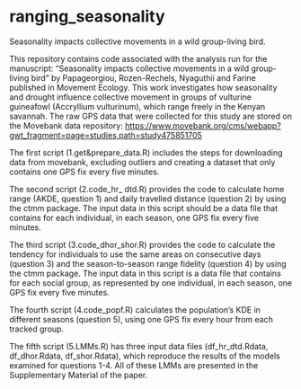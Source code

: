 # ranging_seasonality
Seasonality impacts collective movements in a wild group-living bird.

This repository contains code associated with the analysis run for the manuscript: “Seasonality impacts collective movements in a wild group-living bird” by Papageorgiou, Rozen-Rechels, Nyaguthii and Farine published in Movement Ecology. This work investigates how seasonality and drought influence collective movement in groups of vulturine guineafowl (Accryllium vulturinum), which range freely in the Kenyan savannah. The raw GPS data that were collected for this study are stored on the Movebank data repository: https://www.movebank.org/cms/webapp?gwt_fragment=page=studies,path=study475851705

The first script (1.get&prepare_data.R) includes the steps for downloading data from movebank, excluding outliers and creating a dataset that only contains one GPS fix every five minutes.

The second script (2.code_hr_ dtd.R) provides the code to calculate home range (AKDE, question 1) and daily travelled distance (question 2) by using the ctmm package. The input data in this script should be a data file that contains for each individual, in each season, one GPS fix every five minutes.

The third script (3.code_dhor_shor.R) provides the code to calculate the tendency for individuals to use the same areas on consecutive days (question 3) and the season-to-season range fidelity (question 4) by using the ctmm package. The input data in this script is a data file that contains for each social group, as represented by one individual, in each season, one GPS fix every five minutes.

The fourth script (4.code_popf.R) calculates the population’s KDE in different seasons (question 5), using one GPS fix every hour from each tracked group.

The fifth script (5.LMMs.R) has three input data files (df_hr_dtd.Rdata,  df_dhor.Rdata, df_shor.Rdata), which reproduce the results of the models examined for questions 1-4. All of these LMMs are presented in the Supplementary Material of the paper. 
